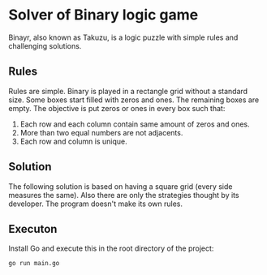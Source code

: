 # Solver of Binary logic game

Binayr, also known as Takuzu, is a logic puzzle with simple rules and challenging solutions.

## Rules

Rules are simple. Binary is played in a rectangle grid without a standard size. Some boxes start filled with zeros and ones. The remaining boxes are empty. The objective is put zeros or ones in every box such that:
1. Each row and each column contain same amount of zeros and ones.
2. More than two equal numbers are not adjacents.
3. Each row and column is unique.

## Solution

The following solution is based on having a square grid (every side measures the same). Also there are only the strategies thought by its developer. The program doesn't make its own rules.

## Executon

Install Go and execute this in the root directory of the project:

`go run main.go`



